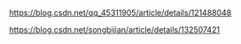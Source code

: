 https://blog.csdn.net/qq_45311905/article/details/121488048

https://blog.csdn.net/songbijian/article/details/132507421

